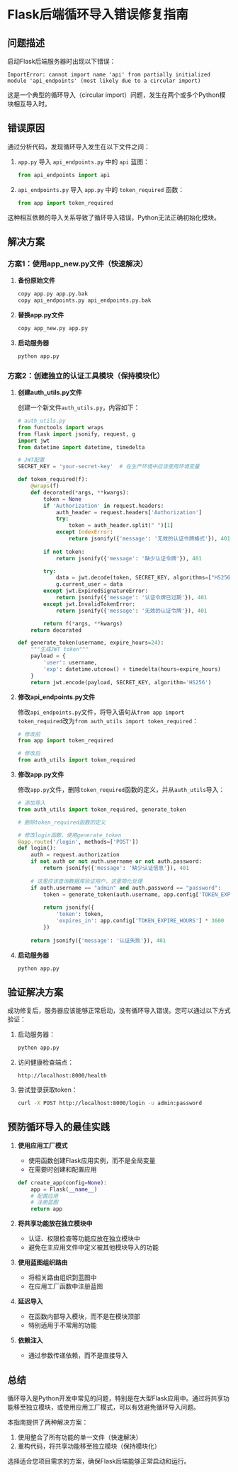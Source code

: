 # Flask后端循环导入错误修复指南

## 问题描述

启动Flask后端服务器时出现以下错误：

```
ImportError: cannot import name 'api' from partially initialized module 'api_endpoints' (most likely due to a circular import)
```

这是一个典型的循环导入（circular import）问题，发生在两个或多个Python模块相互导入时。

## 错误原因

通过分析代码，发现循环导入发生在以下文件之间：

1. `app.py` 导入 `api_endpoints.py` 中的 `api` 蓝图：
   ```python
   from api_endpoints import api
   ```

2. `api_endpoints.py` 导入 `app.py` 中的 `token_required` 函数：
   ```python
   from app import token_required
   ```

这种相互依赖的导入关系导致了循环导入错误，Python无法正确初始化模块。

## 解决方案

### 方案1：使用app_new.py文件（快速解决）

1. **备份原始文件**
   ```bash
   copy app.py app.py.bak
   copy api_endpoints.py api_endpoints.py.bak
   ```

2. **替换app.py文件**
   ```bash
   copy app_new.py app.py
   ```

3. **启动服务器**
   ```bash
   python app.py
   ```

### 方案2：创建独立的认证工具模块（保持模块化）

1. **创建auth_utils.py文件**

   创建一个新文件`auth_utils.py`，内容如下：

   ```python
   # auth_utils.py
   from functools import wraps
   from flask import jsonify, request, g
   import jwt
   from datetime import datetime, timedelta

   # JWT配置
   SECRET_KEY = 'your-secret-key'  # 在生产环境中应该使用环境变量

   def token_required(f):
       @wraps(f)
       def decorated(*args, **kwargs):
           token = None
           if 'Authorization' in request.headers:
               auth_header = request.headers['Authorization']
               try:
                   token = auth_header.split(" ")[1]
               except IndexError:
                   return jsonify({'message': '无效的认证令牌格式'}), 401
           
           if not token:
               return jsonify({'message': '缺少认证令牌'}), 401

           try:
               data = jwt.decode(token, SECRET_KEY, algorithms=["HS256"])
               g.current_user = data
           except jwt.ExpiredSignatureError:
               return jsonify({'message': '认证令牌已过期'}), 401
           except jwt.InvalidTokenError:
               return jsonify({'message': '无效的认证令牌'}), 401

           return f(*args, **kwargs)
       return decorated

   def generate_token(username, expire_hours=24):
       """生成JWT token"""
       payload = {
           'user': username,
           'exp': datetime.utcnow() + timedelta(hours=expire_hours)
       }
       return jwt.encode(payload, SECRET_KEY, algorithm='HS256')
   ```

2. **修改api_endpoints.py文件**

   修改`api_endpoints.py`文件，将导入语句从`from app import token_required`改为`from auth_utils import token_required`：

   ```python
   # 修改前
   from app import token_required

   # 修改后
   from auth_utils import token_required
   ```

3. **修改app.py文件**

   修改`app.py`文件，删除`token_required`函数的定义，并从`auth_utils`导入：

   ```python
   # 添加导入
   from auth_utils import token_required, generate_token

   # 删除token_required函数的定义

   # 修改login函数，使用generate_token
   @app.route('/login', methods=['POST'])
   def login():
       auth = request.authorization
       if not auth or not auth.username or not auth.password:
           return jsonify({'message': '缺少认证信息'}), 401
       
       # 这里应该查询数据库验证用户，这里简化处理
       if auth.username == "admin" and auth.password == "password":
           token = generate_token(auth.username, app.config['TOKEN_EXPIRE_HOURS'])
           
           return jsonify({
               'token': token,
               'expires_in': app.config['TOKEN_EXPIRE_HOURS'] * 3600
           })
       
       return jsonify({'message': '认证失败'}), 401
   ```

4. **启动服务器**
   ```bash
   python app.py
   ```

## 验证解决方案

成功修复后，服务器应该能够正常启动，没有循环导入错误。您可以通过以下方式验证：

1. 启动服务器：
   ```bash
   python app.py
   ```

2. 访问健康检查端点：
   ```
   http://localhost:8000/health
   ```

3. 尝试登录获取token：
   ```bash
   curl -X POST http://localhost:8000/login -u admin:password
   ```

## 预防循环导入的最佳实践

1. **使用应用工厂模式**
   - 使用函数创建Flask应用实例，而不是全局变量
   - 在需要时创建和配置应用

   ```python
   def create_app(config=None):
       app = Flask(__name__)
       # 配置应用
       # 注册蓝图
       return app
   ```

2. **将共享功能放在独立模块中**
   - 认证、权限检查等功能应放在独立模块中
   - 避免在主应用文件中定义被其他模块导入的功能

3. **使用蓝图组织路由**
   - 将相关路由组织到蓝图中
   - 在应用工厂函数中注册蓝图

4. **延迟导入**
   - 在函数内部导入模块，而不是在模块顶部
   - 特别适用于不常用的功能

5. **依赖注入**
   - 通过参数传递依赖，而不是直接导入

## 总结

循环导入是Python开发中常见的问题，特别是在大型Flask应用中。通过将共享功能移至独立模块，或使用应用工厂模式，可以有效避免循环导入问题。

本指南提供了两种解决方案：
1. 使用整合了所有功能的单一文件（快速解决）
2. 重构代码，将共享功能移至独立模块（保持模块化）

选择适合您项目需求的方案，确保Flask后端能够正常启动和运行。
